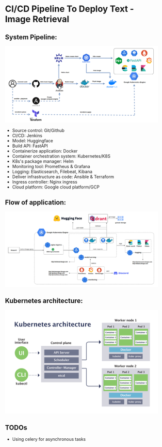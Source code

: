 # CI/CD Pipeline To Deploy Text - Image Retrieval

## System Pipeline:

![systempipline](images/overview.png)

* Source control: Git/Github
* CI/CD: Jenkins
* Model: Huggingface
* Build API: FastAPI
* Containerize application: Docker
* Container orchestration system: Kubernetes/K8S
* K8s's package manager: Helm
* Monitoring tool: Prometheus & Grafana
* Logging: Elasticsearch, Filebeat, Kibana
* Deliver infrastructure as code: Ansible & Terraform
* Ingress controller: Nginx ingress
* Cloud platform: Google cloud platform/GCP

## Flow of application:
![flowapp](images/detail.png)

## Kubernetes architecture:
![k8sarchi](images/kubernetes_architecture.png)

## TODOs
- Using celery for asynchronous tasks
